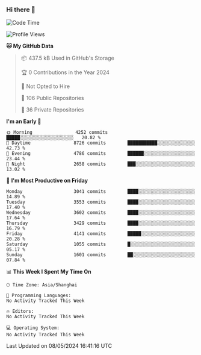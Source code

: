 ### Hi there 👋

<!--
**qbosen/qbosen** is a ✨ _special_ ✨ repository because its `README.md` (this file) appears on your GitHub profile.

Here are some ideas to get you started:

- 🔭 I’m currently working on ...
- 🌱 I’m currently learning ...
- 👯 I’m looking to collaborate on ...
- 🤔 I’m looking for help with ...
- 💬 Ask me about ...
- 📫 How to reach me: ...
- 😄 Pronouns: ...
- ⚡ Fun fact: ...
-->

<!--START_SECTION:waka-->
![Code Time](http://img.shields.io/badge/Code%20Time-2%2C111%20hrs%2036%20mins-blue)

![Profile Views](http://img.shields.io/badge/Profile%20Views-0-blue)

**🐱 My GitHub Data** 

> 📦 437.5 kB Used in GitHub's Storage 
 > 
> 🏆 0 Contributions in the Year 2024
 > 
> 🚫 Not Opted to Hire
 > 
> 📜 106 Public Repositories 
 > 
> 🔑 36 Private Repositories 
 > 
**I'm an Early 🐤** 

```text
🌞 Morning                4252 commits        █████░░░░░░░░░░░░░░░░░░░░   20.82 % 
🌆 Daytime                8726 commits        ███████████░░░░░░░░░░░░░░   42.73 % 
🌃 Evening                4786 commits        ██████░░░░░░░░░░░░░░░░░░░   23.44 % 
🌙 Night                  2658 commits        ███░░░░░░░░░░░░░░░░░░░░░░   13.02 % 
```
📅 **I'm Most Productive on Friday** 

```text
Monday                   3041 commits        ████░░░░░░░░░░░░░░░░░░░░░   14.89 % 
Tuesday                  3553 commits        ████░░░░░░░░░░░░░░░░░░░░░   17.40 % 
Wednesday                3602 commits        ████░░░░░░░░░░░░░░░░░░░░░   17.64 % 
Thursday                 3429 commits        ████░░░░░░░░░░░░░░░░░░░░░   16.79 % 
Friday                   4141 commits        █████░░░░░░░░░░░░░░░░░░░░   20.28 % 
Saturday                 1055 commits        █░░░░░░░░░░░░░░░░░░░░░░░░   05.17 % 
Sunday                   1601 commits        ██░░░░░░░░░░░░░░░░░░░░░░░   07.84 % 
```


📊 **This Week I Spent My Time On** 

```text
🕑︎ Time Zone: Asia/Shanghai

💬 Programming Languages: 
No Activity Tracked This Week

🔥 Editors: 
No Activity Tracked This Week

💻 Operating System: 
No Activity Tracked This Week
```


 Last Updated on 08/05/2024 16:41:16 UTC
<!--END_SECTION:waka-->
